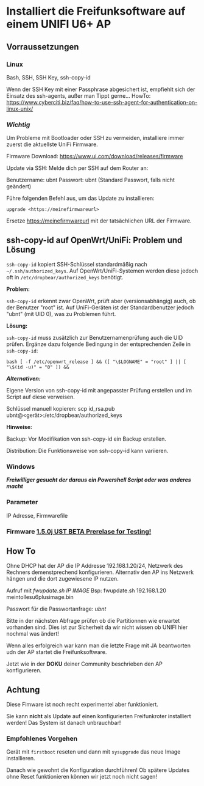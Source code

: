 # Installiert die Freifunksoftware auf einem UNIFI U6+ AP

## Vorraussetzungen

### Linux

Bash, SSH, SSH Key, ssh-copy-id

Wenn der SSH Key mit einer Passphrase abgesichert ist, empfiehlt sich der Einsatz des ssh-agents, außer man Tippt gerne...
HowTo: <https://www.cyberciti.biz/faq/how-to-use-ssh-agent-for-authentication-on-linux-unix/>

### ***Wichtig***

Um Probleme mit Bootloader oder SSH zu vermeiden, installiere immer zuerst die aktuellste UniFi Firmware.

Firmware Download:
<https://www.ui.com/download/releases/firmware>

Update via SSH:
Melde dich per SSH auf dem Router an:

Benutzername: ubnt
Passwort: ubnt (Standard Passwort, falls nicht geändert)

Führe folgenden Befehl aus, um das Update zu installieren:

`upgrade <https://meinefirmwareurl>`

Ersetze <https://meinefirmwareurl> mit der tatsächlichen URL der  Firmware.

## ssh-copy-id auf OpenWrt/UniFi: Problem und Lösung

`ssh-copy-id` kopiert SSH-Schlüssel standardmäßig nach `~/.ssh/authorized_keys`.
Auf OpenWrt/UniFi-Systemen werden diese jedoch oft in `/etc/dropbear/authorized_keys` benötigt.

**Problem:**

`ssh-copy-id` erkennt zwar OpenWrt, prüft aber (versionsabhängig) auch, ob der Benutzer "root" ist.
Auf UniFi-Geräten ist der Standardbenutzer jedoch "ubnt" (mit UID 0), was zu Problemen führt.

**Lösung:**

`ssh-copy-id` muss zusätzlich zur Benutzernamenprüfung auch die UID prüfen.
Ergänze dazu folgende Bedingung in der entsprechenden Zeile in `ssh-copy-id`:

`bash
[ -f /etc/openwrt_release ] && ([ "\$LOGNAME" = "root" ] || [ "\$(id -u)" = "0" ]) &&`

***Alternativen:***

Eigene Version von ssh-copy-id mit angepasster Prüfung erstellen und im Script auf diese verweisen.

Schlüssel manuell kopieren: scp id_rsa.pub ubnt@<gerät>:/etc/dropbear/authorized_keys

****Hinweise:****

Backup: Vor Modifikation von ssh-copy-id ein Backup erstellen.

Distribution: Die Funktionsweise von ssh-copy-id kann variieren.

### Windows

***Freiwilliger gesucht der daraus ein Powershell Script oder was anderes macht***

### Parameter

IP Adresse, Firmwarefile

### Firmware [1.5.0j UST BETA Prerelase for Testing!](https://freifunk.hertel-wolfhagen.de/gluon-builds/v1.5.0j_UST_2/images/sysupgrade/)

## How To

Ohne DHCP hat der AP die IP Addresse 192.168.1.20/24, Netzwerk des Rechners demenstprechend konfigurieren.
Alternativ den AP ins Netzwerk hängen und die dort zugewiesene IP nutzen.

Aufruf mit *fwupdate.sh IP IMAGE*  Bsp: fwupdate.sh 192.168.1.20 meintollesu6plusimage.bin

Passwort für die Passwortanfrage: *ubnt*

Bitte in der nächsten Abfrage prüfen ob die Partitionnen wie erwartet vorhanden sind.
Dies ist zur Sicherheit da wir nicht wissen ob UNIFI hier nochmal was ändert!

Wenn alles erfolgreich war kann man die letzte Frage mit JA beantworten udn der AP startet die Freifunksoftware.

Jetzt wie in der **DOKU** deiner Community beschrieben den AP konfigurieren.

## Achtung

Diese Fimware ist noch recht experimentel aber funktioniert.

Sie kann **nicht** als Update auf einen konfigurierten Freifunkroter installiert werden!
Das System ist danach unbrauchbar!

### Empfohlenes Vorgehen

Gerät mit `firstboot` reseten und dann mit `sysupgrade` das neue Image installieren.

Danach wie gewohnt die Konfiguration durchführen!
Ob spätere Updates ohne Reset funktionieren können wir jetzt noch nicht sagen!
